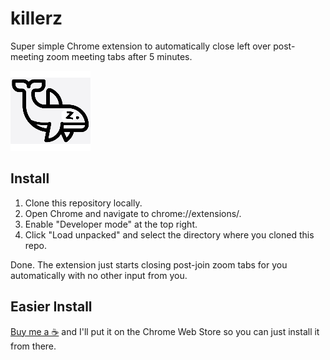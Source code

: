 # killerz
Super simple Chrome extension to automatically close left over post-meeting zoom meeting tabs after 5 minutes.

![Super simple chrome extension to close zoom tabs](https://raw.githubusercontent.com/granteagon/killerz/main/images/icon128.png)

## Install
1. Clone this repository locally.
2. Open Chrome and navigate to chrome://extensions/.
3. Enable "Developer mode" at the top right.
4. Click "Load unpacked" and select the directory where you cloned this repo.

Done. The extension just starts closing post-join zoom tabs for you automatically with no other input from you.

## Easier Install
[Buy me a ☕️](https://www.buymeacoffee.com/granteagon) and I'll put it on the Chrome Web Store so you can just install it from there.

